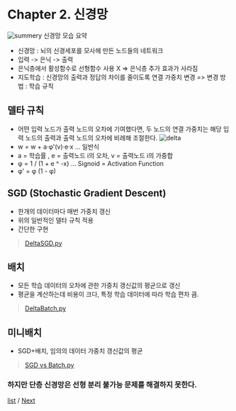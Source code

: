 Chapter 2. 신경망
====================

![summery](https://t1.daumcdn.net/thumb/R1280x0/?fname=http://t1.daumcdn.net/brunch/service/user/wLl/image/XesjORemSuVCNPLihSg_4MsXduQ)
신경망 모습 요약 

+ 신경망 : 뇌의 신경세포를 모사헤 만든 노드들의 네트워크
+ 입력 -> 은닉 -> 출력 
+ 은닉층에서 활성함수로 선형함수 사용 X => 은닉층 추가 효과가 사라짐
+ 지도학습 : 신경망의 출력과 정답의 차이를 줄이도록 연결 가중치 변경 => 변경 방법 : 학습 규칙

## 델타 규칙
+ 어떤 입력 노드가 출력 노드의 오차에 기여했다면, 두 노드의 연결 가중치는 해당 입력 노드의 출력과 출력 노드의 오차에 비례해 조절한다.
![delta](https://upload.wikimedia.org/wikipedia/commons/thumb/6/60/ArtificialNeuronModel_english.png/900px-ArtificialNeuronModel_english.png)
+ w = w + a·φ'(v)·e·x       ... 일반식
+ a = 학습률 , e = 출력노드 i의 오차, v = 출력노드 i의 가중합
+ φ = 1 / (1 + e ^ -x)      ... Signoid = Activation Function
+ φ' = φ (1 - φ)
  
## SGD (Stochastic Gradient Descent)
+ 한개의 데이터마다 매번 가중치 갱신
+ 위의 일반적인 델타 규칙 적용
+ 간단한 구현 
> [DeltaSGD.py](DeltaSGD.py)

## 배치
+ 모든 학습 데이터의 오차에 관한 가중치 갱신값의 평균으로 갱신
+ 평균을 계산하는데 비용이 크다, 특정 학습 데이터에 따라 학습 편차 큼.
> [DeltaBatch.py](DeltaBatch.py)

## 미니배치
+ SGD+배치, 임의의 데이터 가중치 갱신값의 평균
> [SGD vs Batch.py](SGDvsBatch.py)

### 하지만 단층 신경망은 선형 분리 불가능 문제를 해결하지 못한다.

[list](../readme.md) / [Next](../ch3_Multi_Layer_Network/multi_layer_network.md)